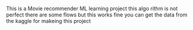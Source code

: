 This is a Movie recommender ML learning project this algo rithm is not perfect there are some flows but this works fine you can get the data from the kaggle for makeing this project 
